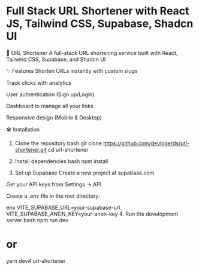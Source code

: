 # Full Stack URL Shortener with React JS, Tailwind CSS, Supabase, Shadcn UI 

🔗 URL Shortener
A full-stack URL shortening service built with React, Tailwind CSS, Supabase, and Shadcn UI

✨ Features
Shorten URLs instantly with custom slugs

Track clicks with analytics

User authentication (Sign up/Login)

Dashboard to manage all your links

Responsive design (Mobile & Desktop)

🛠️ Installation
1. Clone the repository
bash
git clone https://github.com/devloperds/url-shortener.git
cd url-shortener
2. Install dependencies
bash
npm install

3. Set up Supabase
Create a new project at supabase.com

Get your API keys from Settings → API

Create a .env file in the root directory:

env
VITE_SUPABASE_URL=your-supabase-url
VITE_SUPABASE_ANON_KEY=your-anon-key
4. Run the development server
bash
npm run dev
# or
yarn dev# url-shortener

